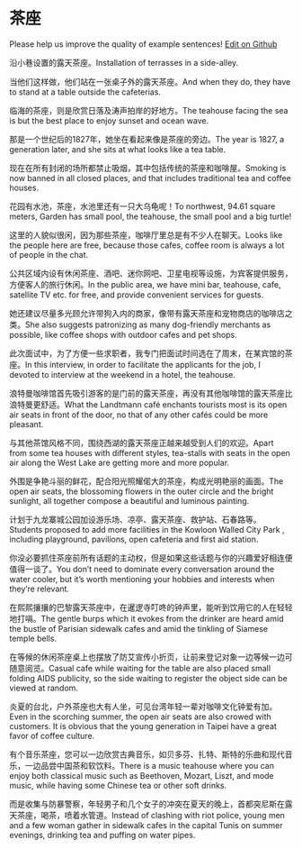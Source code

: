 # 茶座

Please help us improve the quality of example sentences! [Edit on Github](https://github.com/jiyushe/jiyu-example-sentence-source/blob/main/chinese/chazuo_1.md)

<p><span class="chinese">沿小巷设置的露天茶座。</span><span class="english">Installation of terrasses in a side-alley.</span></p>

<p><span class="chinese">当他们这样做，他们站在一张桌子外的露天茶座。</span><span class="english">And when they do, they have to stand at a table outside the cafeterias.</span></p>

<p><span class="chinese">临海的茶座，则是欣赏日落及涛声拍岸的好地方。</span><span class="english">The teahouse facing the sea is but the best place to enjoy sunset and ocean wave.</span></p>

<p><span class="chinese">那是一个世纪后的1827年，她坐在看起来像是茶座的旁边。</span><span class="english">The year is 1827, a generation later, and she sits at what looks like a tea table.</span></p>

<p><span class="chinese">现在在所有封闭的场所都禁止吸烟，其中包括传统的茶座和咖啡屋。</span><span class="english">Smoking is now banned in all closed places, and that includes traditional tea and coffee houses.</span></p>

<p><span class="chinese">花园有水池，茶座，水池里还有一只大乌龟呢！</span><span class="english">To northwest, 94.61 square meters, Garden has small pool, the teahouse, the small pool and a big turtle!</span></p>

<p><span class="chinese">这里的人貌似很闲，因为那些茶座，咖啡厅里总是有不少人在聊天。</span><span class="english">Looks like the people here are free, because those cafes, coffee room is always a lot of people in the chat.</span></p>

<p><span class="chinese">公共区域内设有休闲茶座、酒吧、迷你网吧、卫星电视等设施，为宾客提供服务，方便客人的旅行休闲。</span><span class="english">In the public area, we have mini bar, teahouse, cafe, satellite TV etc. for free, and provide convenient services for guests.</span></p>

<p><span class="chinese">她还建议尽量多光顾允许带狗入内的商家，像带有露天茶座和宠物商店的咖啡店之类。</span><span class="english">She also suggests patronizing as many dog-friendly merchants as possible, like coffee shops with outdoor cafes and pet shops.</span></p>

<p><span class="chinese">此次面试中，为了方便一些求职者，我专门把面试时间选在了周末，在某宾馆的茶座。</span><span class="english">In this interview, in order to facilitate the applicants for the job, I devoted to interview at the weekend in a hotel, the teahouse.</span></p>

<p><span class="chinese">浪特曼咖啡馆首先吸引游客的是门前的露天茶座，再没有其他咖啡馆的露天茶座比浪特曼更舒适。</span><span class="english">What the Landtmann café enchants tourists most is its open air seats in front of the door, no that of any other cafés could be more pleasant.</span></p>

<p><span class="chinese">与其他茶馆风格不同，围绕西湖的露天茶座正越来越受到人们的欢迎。</span><span class="english">Apart from some tea houses with different styles, tea-stalls with seats in the open air along the West Lake are getting more and more popular.</span></p>

<p><span class="chinese">外围是争艳斗丽的鲜花，配合阳光照耀偌大的茶座，构成光明艳丽的画面。</span><span class="english">The open air seats, the blossoming flowers in the outer circle and the bright sunlight, all together compose a beautiful and luminous painting.</span></p>

<p><span class="chinese">计划于九龙寨城公园加设游乐场、凉亭、露天茶座、救护站、石春路等。</span><span class="english">Students proposed to add more facilities in the Kowloon Walled City Park , including playground, pavilions, open cafeteria and first aid station.</span></p>

<p><span class="chinese">你没必要抓住茶座前所有话题的主动权，但是如果这些话题与你的兴趣爱好相连便值得一谈了。</span><span class="english">You don’t need to dominate every conversation around the water cooler, but it’s worth mentioning your hobbies and interests when they’re relevant.</span></p>

<p><span class="chinese">在熙熙攘攘的巴黎露天茶座中，在暹逻寺叮咚的钟声里，能听到饮用它的人在轻轻地打嗝。</span><span class="english">The gentle burps which it evokes from the drinker are heard amid the bustle of Parisian sidewalk cafes and amid the tinkling of Siamese temple bells.</span></p>

<p><span class="chinese">在等候的休闲茶座桌上也摆放了防艾宣传小折页，让前来登记对象一边等候一边可随意阅览。</span><span class="english">Casual cafe while waiting for the table are also placed small folding AIDS publicity, so the side waiting to register the object side can be viewed at random.</span></p>

<p><span class="chinese">炎夏的台北，户外茶座也大有人坐，可见台湾年轻一辈对咖啡文化钟爱有加。</span><span class="english">Even in the scorching summer, the open air seats are also crowed with customers. It is obvious that the young generation in Taipei have a great favor of coffee culture.</span></p>

<p><span class="chinese">有个音乐茶座，您可以一边欣赏古典音乐，如贝多芬、扎特、斯特的乐曲和现代音乐，一边品尝中国茶和软饮料。</span><span class="english">There is a music teahouse where you can enjoy both classical music such as Beethoven, Mozart, Liszt, and mode music, while having some Chinese tea or other soft drinks.</span></p>

<p><span class="chinese">而是收集与防暴警察，年轻男子和几个女子的冲突在夏天的晚上，首都突尼斯在露天茶座，喝茶，喷着水管道。</span><span class="english">Instead of clashing with riot police, young men and a few woman gather in sidewalk cafes in the capital Tunis on summer evenings, drinking tea and puffing on water pipes.</span></p>

